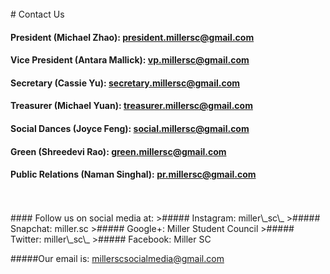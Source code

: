 <br />
<!--ask Maxwell for emails-->
# Contact Us

#### President (Michael Zhao): <president.millersc@gmail.com>

#### Vice President (Antara Mallick): <vp.millersc@gmail.com>

#### Secretary (Cassie Yu): <secretary.millersc@gmail.com>

#### Treasurer (Michael Yuan): <treasurer.millersc@gmail.com>

#### Social Dances (Joyce Feng): <social.millersc@gmail.com>

#### Green (Shreedevi Rao): <green.millersc@gmail.com>

#### Public Relations (Naman Singhal): <pr.millersc@gmail.com>

</br>
</br>
#### Follow us on social media at:
>##### Instagram: miller\_sc\_
>##### Snapchat: miller.sc
>##### Google+: Miller Student Council
>##### Twitter: miller\_sc\_
>##### Facebook: Miller SC

#####Our email is: millerscsocialmedia@gmail.com
